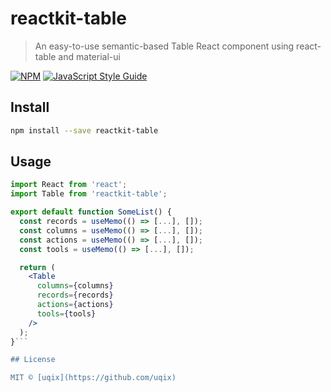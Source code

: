 # reactkit-table

> An easy-to-use semantic-based Table React component using react-table and material-ui

[![NPM](https://img.shields.io/npm/v/reactkit-table.svg)](https://www.npmjs.com/package/reactkit-table) [![JavaScript Style Guide](https://img.shields.io/badge/code_style-standard-brightgreen.svg)](https://standardjs.com)

## Install

```bash
npm install --save reactkit-table
```

## Usage

```jsx
import React from 'react';
import Table from 'reactkit-table';

export default function SomeList() {
  const records = useMemo(() => [...], []);
  const columns = useMemo(() => [...], []);
  const actions = useMemo(() => [...], []);
  const tools = useMemo(() => [...], []);

  return (
    <Table
      columns={columns}
      records={records}
      actions={actions}
      tools={tools}
    />
  );
}```

## License

MIT © [uqix](https://github.com/uqix)
